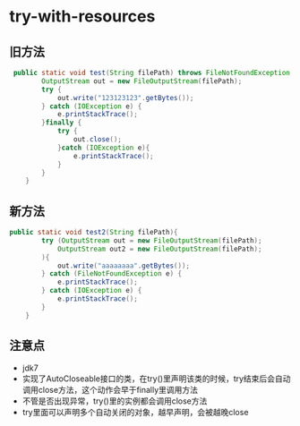 try-with-resources
===
## 旧方法
```java
 public static void test(String filePath) throws FileNotFoundException {
        OutputStream out = new FileOutputStream(filePath);
        try {
            out.write("123123123".getBytes());
        } catch (IOException e) {
            e.printStackTrace();
        }finally {
            try {
                out.close();
            }catch (IOException e){
                e.printStackTrace();
            }
        }
    }
```

## 新方法
```java
public static void test2(String filePath){
        try (OutputStream out = new FileOutputStream(filePath);
            OutputStream out2 = new FileOutputStream(filePath);
        ){
            out.write("aaaaaaaa".getBytes());
        } catch (FileNotFoundException e) {
            e.printStackTrace();
        } catch (IOException e) {
            e.printStackTrace();
        }
    }
```

## 注意点
* jdk7
* 实现了AutoCloseable接口的类，在try()里声明该类的时候，try结束后会自动调用close方法，这个动作会早于finally里调用方法
* 不管是否出现异常，try()里的实例都会调用close方法
* try里面可以声明多个自动关闭的对象，越早声明，会被越晚close